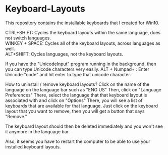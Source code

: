 # Keyboard-Layouts
This repository contains the installable keyboards that I created for Win10.

CTRL+SHIFT: Cycles the keyboard layouts within the same language, does not switch languages.  
WINKEY + SPACE: Cycles all of the keyboard layouts, across languages as well.  
ALT+SHIFT: Cycles languages, not the keyboard layouts.

If you have the "UnicodeInput" program running in the background, then you can type Unicode characters very easily.
ALT + Numpad+ : Enter Unicode "code" and hit enter to type that unicode character.

How to uninstall / remove keyboard layouts?
Click on the name of the language on the language bar such as "ENG US"
Then, click on "Language Preferences"
There, select the language that that keyboard layout is associated with and click on "Options"
There, you will see a list of keyboards that are available for that language.
Just click on the keyboard layout that you want to remove, then you will get a button that says "Remove."

The keyboard layout should then be deleted immediately and you won't see it anymore in the language bar.

Also, it seems you have to restart the computer to be able to use your installed keyboard layouts.
